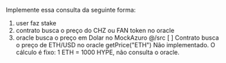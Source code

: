 Implemente essa consulta da seguinte forma:

1. user faz stake
2. contrato busca o preço do CHZ ou FAN token no oracle
3. oracle busca o preço em Dolar no MockAzuro
@/src 
[ ] Contrato busca o preço de ETH/USD no oracle getPrice("ETH")
Não implementado. O cálculo é fixo: 1 ETH = 1000 HYPE, não consulta o oracle.